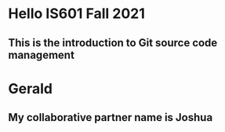 # Hello IS601 Fall 2021
## This is the introduction to Git source code management
# Gerald 
## My collaborative partner name is Joshua
